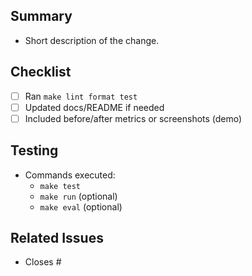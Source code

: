 ## Summary

- Short description of the change.

## Checklist

- [ ] Ran `make lint format test`
- [ ] Updated docs/README if needed
- [ ] Included before/after metrics or screenshots (demo)

## Testing

- Commands executed:
  - `make test`
  - `make run` (optional)
  - `make eval` (optional)

## Related Issues

- Closes #

